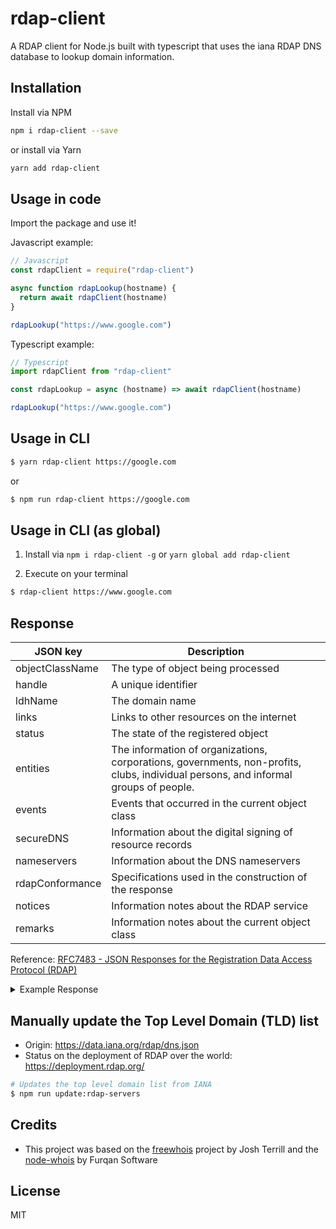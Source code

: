 # rdap-client

A RDAP client for Node.js built with typescript that uses the iana RDAP DNS database to lookup domain information.

## Installation

Install via NPM

```bash
npm i rdap-client --save
```

or install via Yarn
```bash
yarn add rdap-client
```

## Usage in code

Import the package and use it!

Javascript example:
```javascript
// Javascript
const rdapClient = require("rdap-client")

async function rdapLookup(hostname) {
  return await rdapClient(hostname)
}

rdapLookup("https://www.google.com")
```

Typescript example:
```typescript
// Typescript
import rdapClient from "rdap-client"

const rdapLookup = async (hostname) => await rdapClient(hostname)

rdapLookup("https://www.google.com")
```

## Usage in CLI

```bash
$ yarn rdap-client https://google.com
```
or
```bash
$ npm run rdap-client https://google.com
```


## Usage in CLI (as global)

1. Install via `npm i rdap-client -g` or `yarn global add rdap-client`

2. Execute on your terminal

```bash
$ rdap-client https://www.google.com
```

## Response

| JSON key                     | Description                                                                                                                         |
|------------------------------|-------------------------------------------------------------------------------------------------------------------------------------|
| objectClassName              | The type of object being processed                                                                                                  |
| handle                       | A unique identifier                                                                                                                 |
| ldhName                      | The domain name                                                                                                                     |
| links                        | Links to other resources on the internet                                                                                            |
| status                       | The state of the registered object                                                                                                  |
| entities                     | The information of organizations, corporations, governments, non-profits, clubs, individual persons, and informal groups of people. |
| events                       | Events that occurred in the current object class                                                                                    |
| secureDNS                    | Information about the digital signing of resource records                                                                           |
| nameservers                  | Information about the DNS nameservers                                                                                               |
| rdapConformance              | Specifications used in the construction of the response                                                                             |
| notices                      | Information notes about the RDAP service                                                                                            |
| remarks                      | Information notes about the current object class                                                                                    |

Reference: [RFC7483 - JSON Responses for the Registration Data Access Protocol (RDAP)](https://www.rfc-editor.org/rfc/rfc7483)

<details><summary>Example Response</summary>
<p>

```json
{
  objectClassName: 'domain',
  handle: '2138514_DOMAIN_COM-VRSN',
  ldhName: 'GOOGLE.COM',
  links: [
    {
      value: 'https://rdap.verisign.com/com/v1/domain/GOOGLE.COM',
      rel: 'self',
      href: 'https://rdap.verisign.com/com/v1/domain/GOOGLE.COM',
      type: 'application/rdap+json'
    },
    {
      value: 'https://rdap.markmonitor.com/rdap/domain/GOOGLE.COM',
      rel: 'related',
      href: 'https://rdap.markmonitor.com/rdap/domain/GOOGLE.COM',
      type: 'application/rdap+json'
    }
  ],
  status: [
    'client delete prohibited',
    'client transfer prohibited',
    'client update prohibited',
    'server delete prohibited',
    'server transfer prohibited',
    'server update prohibited'
  ],
  entities: [
    {
      objectClassName: 'entity',
      handle: '292',
      roles: [ 'registrar' ],
      publicIds: [ { type: 'IANA Registrar ID', identifier: '292' } ],
      vcardArray: [
        'vcard',
        [
          [ 'version', {}, 'text', '4.0' ],
          [ 'fn', {}, 'text', 'MarkMonitor Inc.' ]
        ]
      ],
      entities: [
        {
          objectClassName: 'entity',
          roles: [ 'abuse' ],
          vcardArray: [
            'vcard',
            [
              [ 'version', {}, 'text', '4.0' ],
              [ 'fn', {}, 'text', '' ],
              [ 'tel', { type: 'voice' }, 'uri', 'tel:+1.2086851750' ],
              [
                'email',
                {},
                'text',
                'abusecomplaints@markmonitor.com'
              ]
            ]
          ]
        }
      ]
    }
  ],
  events: [
    { eventAction: 'registration', eventDate: '1997-09-15T04:00:00Z' },
    { eventAction: 'expiration', eventDate: '2028-09-14T04:00:00Z' },
    { eventAction: 'last changed', eventDate: '2019-09-09T15:39:04Z' },
    {
      eventAction: 'last update of RDAP database',
      eventDate: '2023-02-07T19:46:53Z'
    }
  ],
  secureDNS: { delegationSigned: false },
  nameservers: [
    { objectClassName: 'nameserver', ldhName: 'NS1.GOOGLE.COM' },
    { objectClassName: 'nameserver', ldhName: 'NS2.GOOGLE.COM' },
    { objectClassName: 'nameserver', ldhName: 'NS3.GOOGLE.COM' },
    { objectClassName: 'nameserver', ldhName: 'NS4.GOOGLE.COM' }
  ],
  rdapConformance: [
    'rdap_level_0',
    'icann_rdap_technical_implementation_guide_0',
    'icann_rdap_response_profile_0'
  ],
  notices: [
    {
      title: 'Terms of Use',
      description: [ 'Service subject to Terms of Use.' ],
      links: [
        {
          href: 'https://www.verisign.com/domain-names/registration-data-access-protocol/terms-service/index.xhtml',
          type: 'text/html'
        }
      ]
    },
    {
      title: 'Status Codes',
      description: [
        'For more information on domain status codes, please visit https://icann.org/epp'
      ],
      links: [ { href: 'https://icann.org/epp', type: 'text/html' } ]
    },
    {
      title: 'RDDS Inaccuracy Complaint Form',
      description: [
        'URL of the ICANN RDDS Inaccuracy Complaint Form: https://icann.org/wicf'
      ],
      links: [ { href: 'https://icann.org/wicf', type: 'text/html' } ]
    }
  ]
}
```

</p>
</details>

## Manually update the Top Level Domain (TLD) list 

* Origin: https://data.iana.org/rdap/dns.json
* Status on the deployment of RDAP over the world: https://deployment.rdap.org/

```bash
# Updates the top level domain list from IANA
$ npm run update:rdap-servers
```

## Credits

* This project was based on the [freewhois](https://github.com/joshterrill/freewhois) project by Josh Terrill and the [node-whois](https://github.com/FurqanSoftware/node-whois) by Furqan Software

## License

MIT

